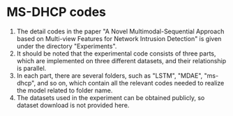 # MS-DHCP codes
1. The detail codes in the paper "A Novel Multimodal-Sequential Approach based on Multi-view Features for Network Intrusion Detection" is given under the directory "Experiments".
2. It should be noted that the experimental code consists of three parts, which are implemented on three different datasets, and their relationship is parallel. 
3. In each part, there are several folders, such as "LSTM", "MDAE", "ms-dhcp", and so on, which contain all the relevant codes needed to realize the model related to folder name.
4. The datasets used in the experiment can be obtained publicly, so dataset download is not provided here.
